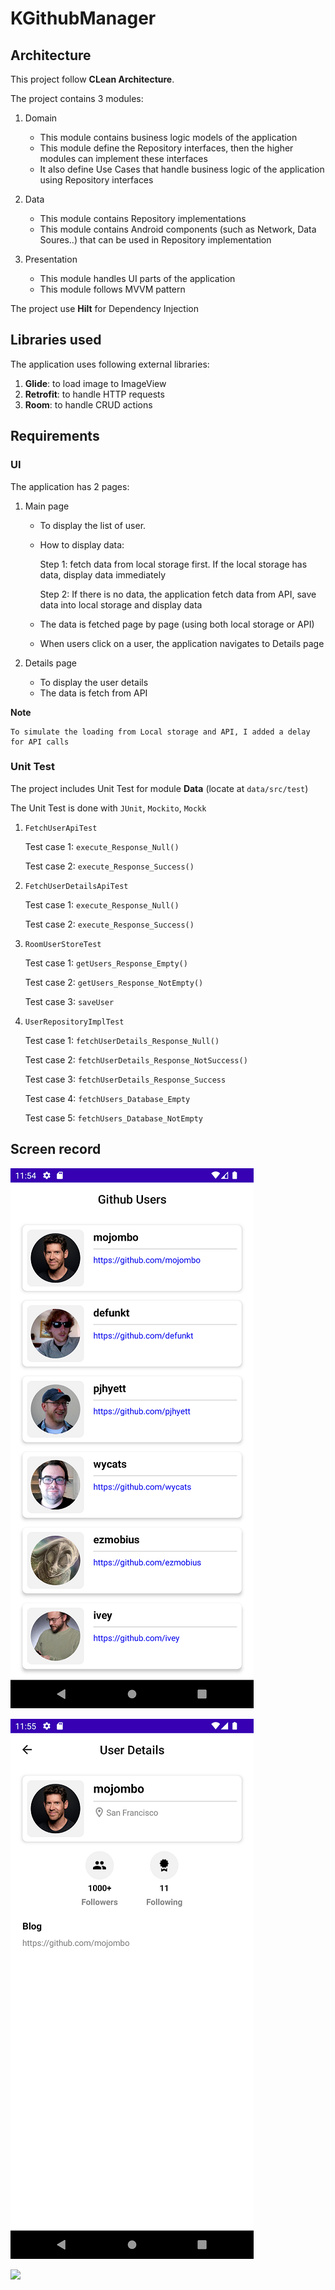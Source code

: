 # KGithubManager

## Architecture
This project follow **CLean Architecture**.

The project contains 3 modules:

1. Domain

   - This module contains business logic models of the application
   - This module define the Repository interfaces, then the higher modules can implement these interfaces
   - It also define Use Cases that handle business logic of the application using Repository interfaces

2. Data

   - This module contains Repository implementations
   - This module contains Android components (such as Network, Data Soures..) that can be used in Repository implementation

3. Presentation

   - This module handles UI parts of the application
   - This module follows MVVM pattern

The project use **Hilt** for Dependency Injection

## Libraries used

The application uses following external libraries:

1. **Glide**: to load image to ImageView
2. **Retrofit**: to handle HTTP requests
4. **Room**: to handle CRUD actions

## Requirements

### UI

The application has 2 pages:

1. Main page

   - To display the list of user.
   - How to display data:

     Step 1: fetch data from local storage first. If the local storage has data, display data immediately

     Step 2: If there is no data, the application fetch data from API, save data into local storage and display data

   - The data is fetched page by page (using both local storage or API)
   - When users click on a user, the application navigates to Details page

2. Details page

   - To display the user details
   - The data is fetch from API

**Note**
```
To simulate the loading from Local storage and API, I added a delay for API calls
```

### Unit Test

The project includes Unit Test for module **Data** (locate at `data/src/test`)

The Unit Test is done with `JUnit`, `Mockito`, `Mockk`

1. `FetchUserApiTest`

   Test case 1: `execute_Response_Null()`

   Test case 2: `execute_Response_Success()`

2. `FetchUserDetailsApiTest`

   Test case 1: `execute_Response_Null()`

   Test case 2: `execute_Response_Success()`

3. `RoomUserStoreTest`

   Test case 1: `getUsers_Response_Empty()`

   Test case 2: `getUsers_Response_NotEmpty()`

   Test case 3: `saveUser`

4. `UserRepositoryImplTest`

   Test case 1: `fetchUserDetails_Response_Null()`

   Test case 2: `fetchUserDetails_Response_NotSuccess()`

   Test case 3: `fetchUserDetails_Response_Success`

   Test case 4: `fetchUsers_Database_Empty`

   Test case 5: `fetchUsers_Database_NotEmpty`

## Screen record

![](screenshot/screenshot-1.png)

![](screenshot/screenshot-2.png)

![](screenshot/screen-record.gif)   